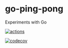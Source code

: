 # go-ping-pong
Experiments with Go

[![actions](https://github.com/ezhdanovskiy/go-ping-pong/workflows/Build/badge.svg)](https://github.com/ezhdanovskiy/go-ping-pong)

[![codecov](https://codecov.io/gh/ezhdanovskiy/go-ping-pong/branch/master/graph/badge.svg)](https://codecov.io/gh/ezhdanovskiy/go-ping-pong)